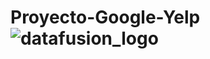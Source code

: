 # Proyecto-Google-Yelp![datafusion_logo](https://github.com/MartiPeker/Proyecto-Google-Yelp/assets/83708254/158a39f2-3576-4dd5-831a-430c17918318)
